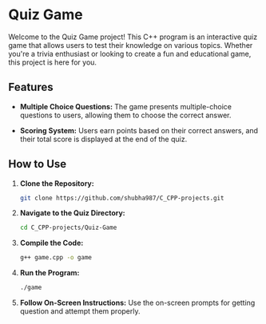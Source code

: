 # Quiz Game

Welcome to the Quiz Game project! This C++ program is an interactive quiz game that allows users to test their knowledge on various topics. Whether you're a trivia enthusiast or looking to create a fun and educational game, this project is here for you.

## Features

- **Multiple Choice Questions:** The game presents multiple-choice questions to users, allowing them to choose the correct answer.

- **Scoring System:** Users earn points based on their correct answers, and their total score is displayed at the end of the quiz.


## How to Use

1. **Clone the Repository:**
   ```bash
   git clone https://github.com/shubha987/C_CPP-projects.git

2. **Navigate to the Quiz Directory:**
   ```bash
   cd C_CPP-projects/Quiz-Game

3. **Compile the Code:**
   ```bash
   g++ game.cpp -o game

4. **Run the Program:**
   ```bash
   ./game

5. **Follow On-Screen Instructions:**
Use the on-screen prompts for getting question and attempt them properly.
